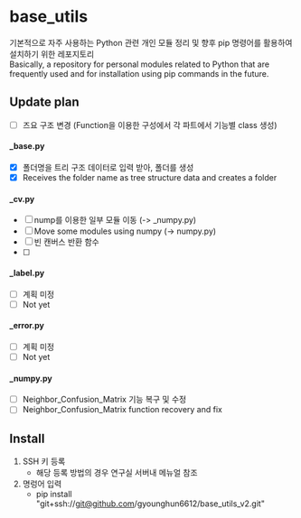 # base_utils

기본적으로 자주 사용하는 Python 관련 개인 모듈 정리 및 향후 pip 명령어를 활용하여 설치하기 위한 레포지토리  
Basically, a repository for personal modules related to Python that are frequently used and for installation using pip commands in the future.

## Update plan
- [ ] 즈요 구조 변경 (Function을 이용한 구성에서 각 파트에서 기능별 class 생성)


#### _base.py
- [x] 폴더명을 트리 구조 데이터로 입력 받아, 폴더를 생성
- [x] Receives the folder name as tree structure data and creates a folder

#### _cv.py
- [ ] nump를 이용한 일부 모듈 이동 (-> _numpy.py)
- [ ] Move some modules using numpy (-> numpy.py)
- [ ] 빈 캔버스 반환 함수
- [ ] 

#### _label.py
- [ ] 계획 미정
- [ ] Not yet

#### _error.py
- [ ] 계획 미정
- [ ] Not yet

#### _numpy.py
- [ ] Neighbor_Confusion_Matrix 기능 복구 및 수정
- [ ] Neighbor_Confusion_Matrix function recovery and fix

## Install
1. SSH 키 등록
   - 해당 등록 방법의 경우 연구실 서버내 메뉴얼 참조
2. 명렁어 입력
   - pip install "git+ssh://git@github.com/gyounghun6612/base_utils_v2.git"
